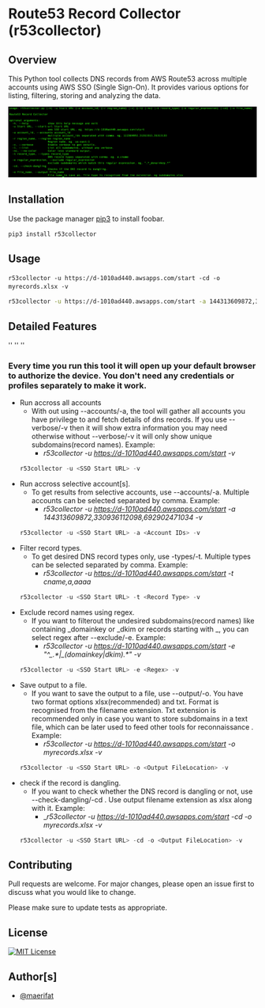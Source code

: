 # Route53 Record Collector (r53collector)

## Overview
This Python tool collects DNS records from AWS Route53 across multiple accounts using AWS SSO (Single Sign-On). It provides various options for listing, filtering, storing and analyzing the data.


![Screen Shot](images/usage.png)


## Installation

Use the package manager [pip3](https://pip.pypa.io/en/stable/) to install foobar.

```bash
pip3 install r53collector
```



## Usage


`r53collector -u https://d-1010ad440.awsapps.com/start -cd -o myrecords.xlsx -v `
```bash
r53collector -u https://d-1010ad440.awsapps.com/start -a 144313609872,330936112098,692902471034 -t a,cname,aaaa -e "^_.*|_(domainkey|dkim).*" -cd -o myrecords.xlsx -v
```


## Detailed Features

''
''
''

  ### Every time you run this tool it will open up your default browser to authorize the device. You don't need any credentials or profiles separately to make it work.

- Run accross all accounts
  - With out using --accounts/-a, the tool will gather all accounts you have privilege to and fetch details of dns records. If you use --verbose/-v then it will show extra information you may need otherwise without --verbose/-v it will only show unique subdomains(record names). Example:  
    - _r53collector -u https://d-1010ad440.awsapps.com/start -v_
  ```python
  r53collector -u <SSO Start URL> -v
  
- Run accross selective account[s].
  - To get results from selective accounts, use --accounts/-a. Multiple accounts can be selected separated by comma. Example:
    - _r53collector -u https://d-1010ad440.awsapps.com/start -a 144313609872,330936112098,692902471034 -v_
  ```python
  r53collector -u <SSO Start URL> -a <Account IDs> -v

- Filter record types.
  - To get desired DNS record types only, use -types/-t. Multiple types can be selected separated by comma. Example:
    - _r53collector -u https://d-1010ad440.awsapps.com/start -t cname,a,aaaa_
  ```python
  r53collector -u <SSO Start URL> -t <Record Type> -v

- Exclude record names using regex.
  - If you want to filterout the undesired subdomains(record names) like containing _domainkey or _dkim or records starting with _, you can select regex after --exclude/-e. Example:
    - _r53collector -u https://d-1010ad440.awsapps.com/start -e "^\_.\*|\_(domainkey|dkim).\*" -v_
  ```python
  r53collector -u <SSO Start URL> -e <Regex> -v

- Save output to a file.
  - If you want to save the output to a file, use --output/-o. You have two format options xlsx(recommended) and txt. Format is recognised from the filename extension. Txt extension is recommended only in case you want to store subdomains in a text file, which can be later used to feed other tools for reconnaissance . Example:
    - _r53collector -u https://d-1010ad440.awsapps.com/start -o myrecords.xlsx -v_
  ```python
  r53collector -u <SSO Start URL> -o <Output FileLocation> -v

- check if the record is dangling.
  - If you want to check whether the DNS record is dangling or not, use --check-dangling/-cd . Use output filename extension as xlsx along with it. Example: 
    - __r53collector -u https://d-1010ad440.awsapps.com/start -cd -o myrecords.xlsx -v_
  ```python
  r53collector -u <SSO Start URL> -cd -o <Output FileLocation> -v


## Contributing

Pull requests are welcome. For major changes, please open an issue first
to discuss what you would like to change.

Please make sure to update tests as appropriate.

## License

[![MIT License](https://img.shields.io/badge/License-MIT-green.svg)](https://choosealicense.com/licenses/mit/)

  

## Author[s]

- [@maerifat](https://www.linkedin.com/in/maerifat)
